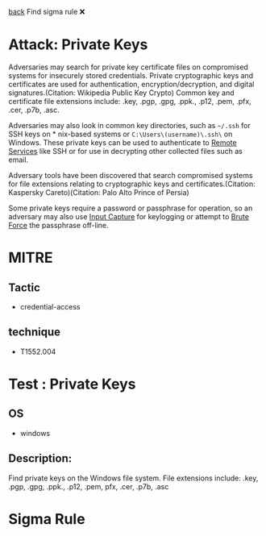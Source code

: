 
[back](../index.md)
Find sigma rule :x: 

# Attack: Private Keys 

Adversaries may search for private key certificate files on compromised systems for insecurely stored credentials. Private cryptographic keys and certificates are used for authentication, encryption/decryption, and digital signatures.(Citation: Wikipedia Public Key Crypto) Common key and certificate file extensions include: .key, .pgp, .gpg, .ppk., .p12, .pem, .pfx, .cer, .p7b, .asc. 

Adversaries may also look in common key directories, such as <code>~/.ssh</code> for SSH keys on * nix-based systems or <code>C:&#92;Users&#92;(username)&#92;.ssh&#92;</code> on Windows. These private keys can be used to authenticate to [Remote Services](https://attack.mitre.org/techniques/T1021) like SSH or for use in decrypting other collected files such as email.

Adversary tools have been discovered that search compromised systems for file extensions relating to cryptographic keys and certificates.(Citation: Kaspersky Careto)(Citation: Palo Alto Prince of Persia)

Some private keys require a password or passphrase for operation, so an adversary may also use [Input Capture](https://attack.mitre.org/techniques/T1056) for keylogging or attempt to [Brute Force](https://attack.mitre.org/techniques/T1110) the passphrase off-line.

# MITRE
## Tactic
  - credential-access


## technique
  - T1552.004


# Test : Private Keys
## OS
  - windows


## Description:
Find private keys on the Windows file system.
File extensions include: .key, .pgp, .gpg, .ppk., .p12, .pem, pfx, .cer, .p7b, .asc


# Sigma Rule

